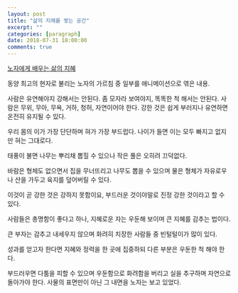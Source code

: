 ```yaml
---
layout: post
title: "삶의 지헤를 쌓는 공간"
excerpt: ""
categories: [paragraph]
date: 2018-07-31 18:00:00
comments: true
---
```


[노자에게 배우는 삶의 지혜](https://www.youtube.com/watch?v=Wshnmp4TVpE)

동양 최고의 현자로 불리는 노자의 가르침 중 일부를 애니메이션으로 엮은 내용.

사람은 유연해야지 강해서는 안된다.
좀 모자라 보여야지, 똑똑한 척 해서는 안된다. 
사람은 무위, 무아, 무욕, 거하, 청허, 자연이어야 한다.
강한 것은 쉽게 부러지나 유연하면 온전히 유지될 수 있다.

우리 몸의 이가 가장 단단하며 혀가 가장 부드럽다.
나이가 들면 이는 모두 빠지고 없지만 혀는 그대로다.

태풍이 불면 나무는 뿌리채 뽑힐 수 있으나 작은 풀은 오히려 끄덕없다.

바람은 형체도 없으면서 집을 무너뜨리고 나무도 뽑을 수 있으며
물은 형체가 자유로우나 산을 가두고 육지를 덮어버릴 수 있다.

이것이 곧 강한 것은 강하지 못함이요,
부드러운 것이야말로 진정 강한 것이라고 할 수 있다.

사람들은 총명함이 좋다고 하나,
지혜로운 자는 우둔해 보이며 큰 지혜를 감추는 법이다.

큰 부자는 감추고 내세우지 않으며
화려히 치장한 사람들 중 빈털털이가 많이 있다.

성과를 얻고자 한다면 지혜와 정력을 한 곳에 집중하되
다른 부분은 우둔한 척 해야 한다.

부드러우면 다툼을 피할 수 있으며 우둔함으로 화려함을 버리고 실을 추구하며 자연으로 돌아가야 한다.
사물의 표면만이 아닌 그 내면을 노자는 보고 있었다.


